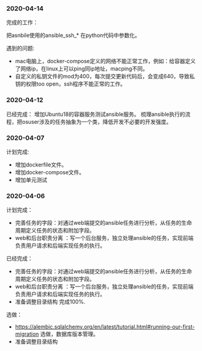 
### 2020-04-14
完成的工作：

把asnbile使用的ansible_ssh_*  在python代码中参数化。



遇到的问题:
- mac电脑上，docker-compose定义的网络不能正常工作，例如：给容器定义了网络ip，在linux上可以ping同ip地址，macping不同。
- 自定义的私钥文件的mod为400，每次提交更新代码后，会变成640，导致私钥的权限too open，ssh程序不能正常的工作。

### 2020-04-12

已经完成：
增加Ubuntu18的容器服务测试ansible服务。
梳理ansible执行的流程，把osuser涉及的任务抽象为一个类，降低开发不必要的开发强度。

### 2020-04-07

计划完成:
- 增加dockerfile文件。
- 增加docker-compose文件。
- 增加单元测试


### 2020-04-06
计划完成：
- 完善任务的字段：对通过web端提交的ansible任务进行分析，从任务的生命周期定义任务的状态和附加字段。
- web和后台职责分离 ：写一个后台服务，独立处理ansible的任务，实现前端负责用户请求和后端实现任务的执行。

已经完成：
- 完善任务的字段：对通过web端提交的ansible任务进行分析，从任务的生命周期定义任务的状态和附加字段。
- web和后台职责分离 ：写一个后台服务，独立处理ansible的任务，实现前端负责用户请求和后端实现任务的执行。
- 准备调整目录结构 完成100%.
  

选做：
- https://alembic.sqlalchemy.org/en/latest/tutorial.html#running-our-first-migration 选做，数据库版本管理。
- 准备调整目录结构
